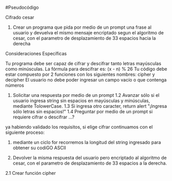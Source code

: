 #Pseudocódigo

Cifrado cesar

1) Crear un programa que pida por medio de un prompt una frase al usuario y
devuelva el mismo mensaje encriptado segun el algoritmo de cesar, con el
parametro de desplazamiento de 33 espacios hacia la derecha

Consideraciones Específicas

Tu programa debe ser capaz de cifrar y descifrar tanto letras mayúsculas como minúsculas. La fórmula para descifrar es: (x - n) % 26
Tu código debe estar compuesto por 2 funciones con los siguientes nombres: cipher y decipher
El usuario no debe poder ingresar un campo vacío o que contenga números

1. Solicitar una respuesta por medio de un prompt
 1.2 Avanzar sólo si el usuario ingresa string sin espacios en mayúsculas y minúsculas,
 mediante TolowerCase.
 1.3 Si ingresa otro caracter, return alert "¡Ingresa sólo letras sin espacios!"
 1.4 Preguntar por medio de un prompt si requiere cifrar o descifrar ...?

 ya habiendo validado los requisitos, si elige cifrar continuamos con el siguiente proceso:

   1. mediante un ciclo for recorremos la longitud del string ingresado para obtener su codiGO ASCII  

2. Devolver la misma respuesta del usuario pero encriptado al algoritmo de cesar,
con el parametro de desplazamiento de 33 espacios a la derecha.

  2.1 Crear función cipher
